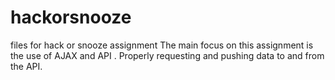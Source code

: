 # hackorsnooze
files for hack or snooze assignment
The main focus on this assignment is the use of AJAX and API . 
Properly requesting and pushing data to and from the API. 
